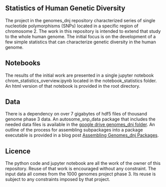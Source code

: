 ## Statistics of Human Genetic Diversity

The project in the genomes_dnj repository characterized series of single nucleotide polymorphisms (SNPs) located in a specific region of chromosome 2.  The work in this repository is intended to extend that study to the whole human genome.  The initial focus is on the development of a few simple statistics that can characterize genetic diversity in the human genome.

## Notebooks

The results of the initial work are presented in a single jupyter notebook chrom_statistics_overview.ipynb located in the notebook_statistics folder.  An html version of that notebook is provided in the root directory.

## Data
There is a dependency on over 7 gigabytes of hdf5 files of thousand genome phase 3 data.  An autosome_snp_data package that includes the needed data files is available in the [google drive genomes_dnj folder](https://drive.google.com/drive/folders/0B0N6jrX3WLdfTjBialkzRXNzSkE?usp=sharing).  An outline of the process for assembling subpackages into a package executable is provided in a blog post [Assembling Genomes_dnj Packages](https://genomesdnj.blogspot.com/2017/11/assembling-genomesdnj-packages.html).

## Licence

The python code and jupyter notebook are all the work of the owner of this repository.  Reuse of that work is encouraged without any constraint.  The input data all comes from the 1000 genomes project phase 3.  Its reuse is subject to any constraints imposed by that project.
